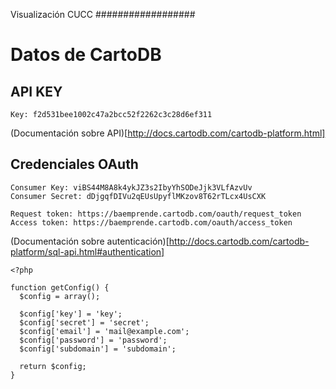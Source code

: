 Visualización CUCC
##################

# Datos de CartoDB

## API KEY

	Key: f2d531bee1002c47a2bcc52f2262c3c28d6ef311

(Documentación sobre API)[http://docs.cartodb.com/cartodb-platform.html]

## Credenciales OAuth 

	Consumer Key: viBS44M8A8k4ykJZ3s2IbyYhSODeJjk3VLfAzvUv
	Consumer Secret: dDjgqfDIVu2qEUsUpyflMKzov8T62rTLcx4UsCXK

	Request token: https://baemprende.cartodb.com/oauth/request_token
	Access token: https://baemprende.cartodb.com/oauth/access_token

(Documentación sobre autenticación)[http://docs.cartodb.com/cartodb-platform/sql-api.html#authentication] 

	<?php

	function getConfig() {
	  $config = array();

	  $config['key'] = 'key';
	  $config['secret'] = 'secret';
	  $config['email'] = 'mail@example.com';
	  $config['password'] = 'password';
	  $config['subdomain'] = 'subdomain';

	  return $config;
	}